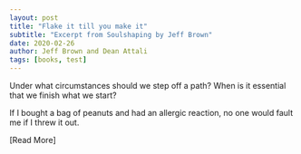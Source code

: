```yaml
---
layout: post
title: "Flake it till you make it"
subtitle: "Excerpt from Soulshaping by Jeff Brown"
date: 2020-02-26
author: Jeff Brown and Dean Attali
tags: [books, test]
---
```


Under what circumstances should we step off a path? When is it essential that we finish what we start?

If I bought a bag of peanuts and had an allergic reaction, no one would fault me if I threw it out.

[Read More]
